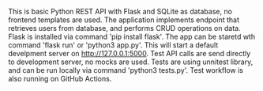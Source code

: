 This is basic Python REST API with Flask and SQLite as database, no frontend templates are used.
The application implements endpoint that retrieves users from database, and performs CRUD operations on data.  
Flask is installed via command 'pip install flask'.
The app can be staretd wth command 'flask run' or 'python3 app.py'. 
This will start a default develpment server on http://127.0.0.1:5000.
Test API calls are send directly to development server, no mocks are used. 
Tests are using unnitest library, and can be run locally via command 'python3 tests.py'.
Test workflow is also running on GitHub Actions.




